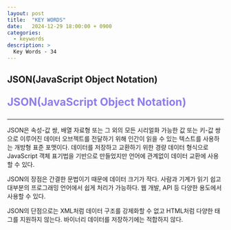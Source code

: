 ```yaml
---
layout: post
title:  "KEY WORDS"
date:   2024-12-29 18:00:00 + 0900
categories:
  - keywords
description: >
  Key Words - 34
---
```

## JSON(JavaScript Object Notation)

<p style = "color:#8f7cee; font-size:25px; font-weight:bold">
JSON(JavaScript Object Notation)
</p>

---

JSON은 속성-값 쌍, 배열 자료형 또는 그 외의 모든 시리얼화 가능한 값 또는 키-값 쌍으로 이루어진 데이터 오브젝트를 전달하기 위해 인간이 읽을 수 있는 텍스트를 사용하는 개방형 표준 포맷이다.
데이터를 저장하고 교환하기 위한 경량 데이터 형식으로 JavaScript 객체 표기법을 기반으로 만들었지만 언어에 관계없이 데이터 교환에 사용할 수 있다.

JSON의 장점은 간결한 문법이기 때문에 데이터 크기가 작다. 
사람과 기계가 읽기 쉽고 대부분의 프로그래밍 언어에서 쉽게 처리가 가능하다.
웹 개발, API 등 다양한 용도에서 사용할 수 있다.

JSON의 단점으로는 XML처럼 데이터 구조를 강제화할 수 없고 HTML처럼 다양한 태그를 지원하지 않는다.
바이너리 데이터를 저장하기에는 적합하지 않다.
